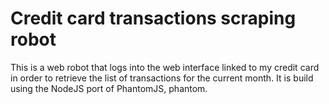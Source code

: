 # Credit card transactions scraping robot

This is a web robot that logs into the web interface linked to my credit card in order to retrieve the list of transactions for the current month.
It is build using the NodeJS port of PhantomJS, phantom.
